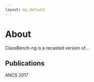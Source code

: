 ```yaml
---
layout: my_default
---
```


# About

ClassBench-ng is a recasted version of...

## Publications

ANCS 2017
